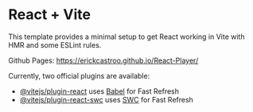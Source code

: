 # React + Vite

This template provides a minimal setup to get React working in Vite with HMR and some ESLint rules.

Github Pages: https://erickcastroo.github.io/React-Player/

Currently, two official plugins are available:

- [@vitejs/plugin-react](https://github.com/vitejs/vite-plugin-react/blob/main/packages/plugin-react/README.md) uses [Babel](https://babeljs.io/) for Fast Refresh
- [@vitejs/plugin-react-swc](https://github.com/vitejs/vite-plugin-react-swc) uses [SWC](https://swc.rs/) for Fast Refresh

